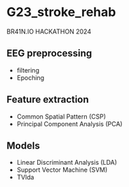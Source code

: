 # G23_stroke_rehab
BR41N.IO HACKATHON 2024 

## EEG preprocessing
- filtering
- Epoching

## Feature extraction
- Common Spatial Pattern (CSP)
- Principal Component Analysis (PCA)

## Models
- Linear Discriminant Analysis (LDA)
- Support Vector Machine (SVM)
- TVlda


